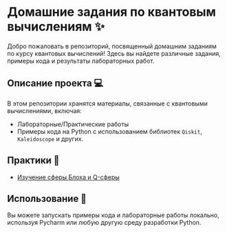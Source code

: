 # Домашние задания по квантовым вычислениям ✨

Добро пожаловать в репозиторий, посвященный домашним заданиям по курсу квантовых вычислений! Здесь вы найдете различные задания, примеры кода и результаты лабораторных работ.


## Описание проекта 💻
В этом репозитории хранятся материалы, связанные с квантовыми вычислениями, включая:
- Лабораторные/Практические работы
- Примеры кода на Python с использованием библиотек `Qiskit`, `Kaleidoscope` и других.

## Практики 📖
- [Изучение сферы Блоха и Q-сферы](https://github.com/cl7paBka/quantum-computing-bonch/blob/main/practice_1/README_practice_1.md)


## Использование 🚀
Вы можете запускать примеры кода и лабораторные работы локально, используя Pycharm или любую другую среду разработки Python.


